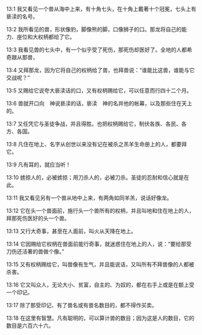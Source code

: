 <a id="1"></a>13:1  我又看见一个兽从海中上来，有十角七头，在十角上戴著十个冠冕，七头上有亵渎的名号。  

<a id="2"></a>13:2  我所看见的兽，形状像豹，脚像熊的脚，口像狮子的口。那龙将自己的能力、座位和大权柄都给了它。  

<a id="3"></a>13:3  我看见兽的七头中，有一个似乎受了死伤，那死伤却医好了。全地的人都希奇跟从那兽，  

<a id="4"></a>13:4  又拜那龙，因为它将自己的权柄给了兽，也拜兽说：“谁能比这兽，谁能与它交战呢？”  

<a id="5"></a>13:5  又赐给它说夸大亵渎话的口，又有权柄赐给它，可以任意而行四十二个月。  

<a id="6"></a>13:6  兽就开口向　神说亵渎的话，亵渎　神的名并他的帐幕，以及那些住在天上的。  

<a id="7"></a>13:7  又任凭它与圣徒争战，并且得胜。也把权柄赐给它，制伏各族、各民、各方、各国。  

<a id="8"></a>13:8  凡住在地上、名字从创世以来没有记在被杀之羔羊生命册上的人，都要拜它。  

<a id="9"></a>13:9  凡有耳的，就应当听！  

<a id="10"></a>13:10  掳掠人的，必被掳掠；用刀杀人的，必被刀杀。圣徒的忍耐和信心就是在此。  

<a id="11"></a>13:11  我又看见另有一个兽从地中上来，有两角如同羊羔，说话好像龙。  

<a id="12"></a>13:12  它在头一个兽面前，施行头一个兽所有的权柄，并且叫地和住在地上的人，拜那死伤医好的头一个兽。  

<a id="13"></a>13:13  又行大奇事，甚至在人面前，叫火从天降在地上。  

<a id="14"></a>13:14  它因赐给它权柄在兽面前能行奇事，就迷惑住在地上的人，说：“要给那受刀伤还活著的兽做个像。”  

<a id="15"></a>13:15  又有权柄赐给它，叫兽像有生气，并且能说话，又叫所有不拜兽像的人都被杀害。  

<a id="16"></a>13:16  它又叫众人，无论大小、贫富，自主的、为奴的，都在右手上或是在额上受一个印记。  

<a id="17"></a>13:17  除了那受印记、有了兽名或有兽名数目的，都不得作买卖。  

<a id="18"></a>13:18  在这里有智慧。凡有聪明的，可以算计兽的数目；因为这是人的数目，它的数目是六百六十六。  
